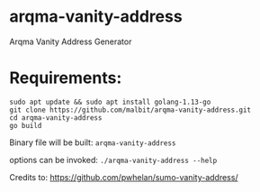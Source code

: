 # arqma-vanity-address
Arqma Vanity Address Generator

# Requirements:

`sudo apt update && sudo apt install golang-1.13-go`  
`git clone https://github.com/malbit/arqma-vanity-address.git`  
`cd arqma-vanity-address`  
`go build`

Binary file will be built: ```arqma-vanity-address```  

options can be invoked: ```./arqma-vanity-address --help```


Credits to: https://github.com/pwhelan/sumo-vanity-address/
